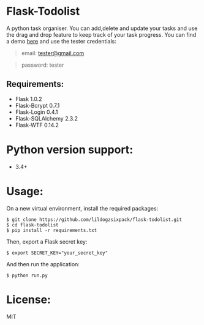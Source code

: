 # Flask-Todolist
A python task organiser. You can add,delete and update your tasks and use the drag and drop feature to keep track of your task progress.
You can find a demo [here](http://35.189.73.150/home) and use the tester credentials:

>email: tester@gmail.com

>password: tester

## Requirements:
- Flask 1.0.2
- Flask-Bcrypt 0.7.1
- Flask-Login 0.4.1
- Flask-SQLAlchemy 2.3.2
- Flask-WTF 0.14.2
# Python version support:
- 3.4+
# Usage:
On a new virtual environment, install the required packages:
```shell
$ git clone https://github.com/lildogzsixpack/flask-todolist.git
$ cd flask-todolist
$ pip install -r requirements.txt
```

Then, export a Flask secret key:
```shell
$ export SECRET_KEY="your_secret_key"
```
And then run the application:
```shell
$ python run.py
```
# License:
MIT
